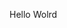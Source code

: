 Hello Wolrd















































































































































































































































































































































































































































































































































































































































































































































































































































































































































































































































































































































































































































































































































































































































































































































































































































































































































































































































































































































































































































































































































































































































































































































































































































































































































































































































































































































































































































































































































































































































































































































